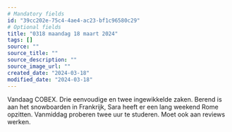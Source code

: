 ```yaml
---
# Mandatory fields
id: "39cc202e-75c4-4ae4-ac23-bf1c96580c29"
# Optional fields
title: "0318 maandag 18 maart 2024"
tags: []
source: ""
source_title: ""
source_description: ""
source_image_url: ""
created_date: "2024-03-18"
modified_date: "2024-03-18"
---
```

Vandaag COBEX. Drie eenvoudige en twee ingewikkelde zaken. Berend is aan het snowboarden in Frankrijk, Sara heeft er een lang weekend Rome opzitten. Vanmiddag proberen twee uur te studeren. Moet ook aan reviews werken.